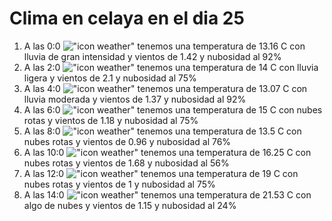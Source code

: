 # Clima en celaya en el dia 25

1. A las 0:0 !["icon weather"](http://openweathermap.org/img/w/10n.png) tenemos una temperatura de 13.16 C con lluvia de gran intensidad y  vientos de 1.42 y nubosidad al 92%
1. A las 2:0 !["icon weather"](http://openweathermap.org/img/w/10n.png) tenemos una temperatura de 14 C con lluvia ligera y  vientos de 2.1 y nubosidad al 75%
1. A las 4:0 !["icon weather"](http://openweathermap.org/img/w/10n.png) tenemos una temperatura de 13.07 C con lluvia moderada y  vientos de 1.37 y nubosidad al 92%
1. A las 6:0 !["icon weather"](http://openweathermap.org/img/w/04n.png) tenemos una temperatura de 15 C con nubes rotas y  vientos de 1.18 y nubosidad al 75%
1. A las 8:0 !["icon weather"](http://openweathermap.org/img/w/04d.png) tenemos una temperatura de 13.5 C con nubes rotas y  vientos de 0.96 y nubosidad al 76%
1. A las 10:0 !["icon weather"](http://openweathermap.org/img/w/04d.png) tenemos una temperatura de 16.25 C con nubes rotas y  vientos de 1.68 y nubosidad al 56%
1. A las 12:0 !["icon weather"](http://openweathermap.org/img/w/04d.png) tenemos una temperatura de 19 C con nubes rotas y  vientos de 1 y nubosidad al 75%
1. A las 14:0 !["icon weather"](http://openweathermap.org/img/w/02d.png) tenemos una temperatura de 21.53 C con algo de nubes y  vientos de 1.15 y nubosidad al 24%
